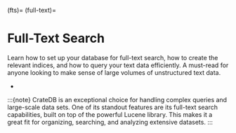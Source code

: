 (fts)=
(full-text)=
# Full-Text Search

Learn how to set up your database for full-text search, how to create the
relevant indices, and how to query your text data efficiently. A must-read
for anyone looking to make sense of large volumes of unstructured text data.

- [](inv:cloud#full-text)


:::{note}
CrateDB is an exceptional choice for handling complex queries and large-scale
data sets. One of its standout features are its full-text search capabilities,
built on top of the powerful Lucene library. This makes it a great fit for
organizing, searching, and analyzing extensive datasets.
:::
